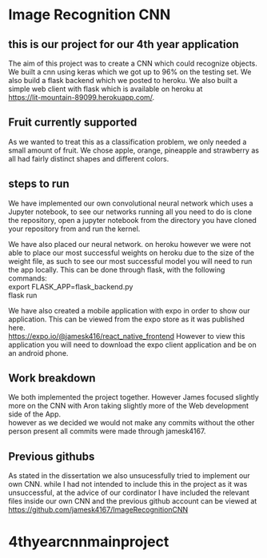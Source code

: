 # Image Recognition CNN


## this is our project for our 4th year application
The aim of this project was to create a CNN which could recognize objects. We built a cnn using keras which we got up to 96% on the testing set. We also build a flask backend which we posted to heroku. We also built a simple web client with flask which is available on heroku at <br/>
https://lit-mountain-89099.herokuapp.com/. 
 
 ## Fruit currently supported
 As we wanted to treat this as a classification problem, we only needed a small amount of fruit. We chose apple, orange, pineapple and strawberry as all had fairly distinct shapes and different colors.

## steps to run
We have implemented our own convolutional neural network which uses a Jupyter notebook, to see our networks running all you need to do is clone the repository, open a jupyter notebook from the directory you have cloned your repository from and run the kernel.

We have also placed our neural network. on heroku however we were not able to place our most successful weights on heroku due to the size of the weight file, as such to see our most successful model you will need to run the app locally. This can be done through flask, with the following commands: <br/>
export FLASK_APP=flask_backend.py <br/>
flask run



We have also created a mobile application with expo in order to show our application. This can be viewed from the expo store as it was published here. <br/> https://expo.io/@jamesk416/react_native_frontend
However to view this application you will need to download the expo client application and be on an android phone.

## Work breakdown
We both implemented the project together. However James focused slightly more on the CNN with Aron taking slightly more of the Web development side of the App.  
however as we decided we would not make any commits without the other person present all commits were made through jamesk4167.

## Previous githubs
As stated in the dissertation we also unsucessfully tried to implement our own CNN. while I had not intended to include this in the project as it was unsuccessful, at the advice of our cordinator I have included the relevant files inside our own CNN and the previous github account can be viewed at https://github.com/jamesk4167/ImageRecognitionCNN
# 4thyearcnnmainproject
